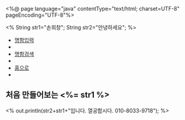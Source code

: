 <%@ page language="java" contentType="text/html; charset=UTF-8"
    pageEncoding="UTF-8"%>
<!DOCTYPE html>
<html>
<%
String str1="손희창";
String str2="안녕하세요";
%>
<meta charset="UTF-8">
<title>Insert title here</title>
<body>
<nav>
	<ul>
		<li><a href="input.jsp">명함입력</a><li>
		<li><a href="serch.jsp">명함검색</a><li>
		<li><a href="index.jsp">홈으로</a><li>
	</ul>
</nav>
<h2>처음 만들어보는 <%= str1 %></h2>
		<p>
		<%
		out.println(str2+str1+"입니다. 열공합시다. 010-8033-9718");
		%>
		</p>	
</body>
</html>
